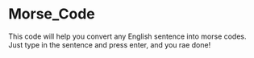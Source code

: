 # Morse_Code
This code will help you convert any English sentence into morse codes. Just type in the sentence and press enter, and you rae done!
